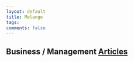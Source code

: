 ```yaml
---
layout: default
title: Melange
tags: 
comments: false
---
```


## Business / Management [Articles](articles.md)
